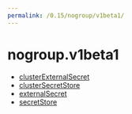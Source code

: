 ```yaml
---
permalink: /0.15/nogroup/v1beta1/
---
```


# nogroup.v1beta1



* [clusterExternalSecret](clusterExternalSecret.md)
* [clusterSecretStore](clusterSecretStore.md)
* [externalSecret](externalSecret.md)
* [secretStore](secretStore.md)